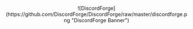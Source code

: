 <p align="center">
	![DiscordForge](https://github.com/DiscordForge/DiscordForge/raw/master/discordforge.png "DiscordForge Banner")
</p>
